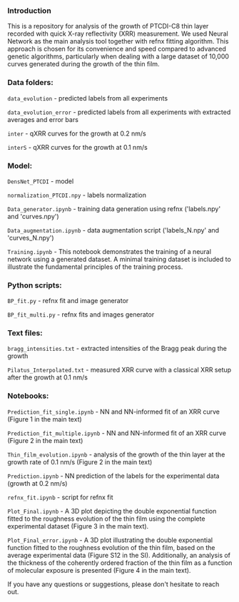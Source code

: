 ### Introduction

This is a repository for analysis of the growth of PTCDI-C8 thin layer recorded with quick X-ray reflectivity (XRR) measurement. We used Neural Network as the main analysis tool together with refnx fitting algorithm. This approach is chosen for its convenience and speed compared to advanced genetic algorithms, particularly when dealing with a large dataset of 10,000 curves generated during the growth of the thin film.

### Data folders:

`data_evolution` - predicted labels from all experiments

`data_evolution_error` - predicted labels from all experiments with extracted averages and error bars

`inter` - qXRR curves for the growth at 0.2 nm/s

`interS` - qXRR curves for the growth at 0.1 nm/s   

### Model:

`DensNet_PTCDI` - model

`normalization_PTCDI.npy` - labels normalization

`Data_generator.ipynb` - training data generation using refnx ('labels.npy' and 'curves.npy')

`Data_augmentation.ipynb` - data augmentation script ('labels_N.npy' and 'curves_N.npy')

`Training.ipynb` - This notebook demonstrates the training of a neural network using a generated dataset. A minimal training dataset is included to illustrate the fundamental principles of the training process.

### Python scripts:

`BP_fit.py` - refnx fit and image generator

`BP_fit_multi.py` - refnx fits and images generator

### Text files:

`bragg_intensities.txt` - extracted intensities of the Bragg peak during the growth

`Pilatus_Interpolated.txt` - measured XRR curve with a classical XRR setup after the growth at 0.1 nm/s

### Notebooks:

`Prediction_fit_single.ipynb` - NN and NN-informed fit of an XRR curve (Figure 1 in the main text)

`Prediction_fit_multiple.ipynb` - NN and NN-informed fit of an XRR curve (Figure 2 in the main text)

`Thin_film_evolution.ipynb` - analysis of the growth of the thin layer at the growth rate of 0.1 nm/s (Figure 2 in the main text)

`Prediction.ipynb` - NN prediction of the labels for the experimental data (growth at 0.2 nm/s)

`refnx_fit.ipynb` - script for refnx fit

`Plot_Final.ipynb` - A 3D plot depicting the double exponential function fitted to the roughness evolution of the thin film using the complete experimental dataset (Figure 3 in the main text).

`Plot_Final_error.ipynb` - A 3D plot illustrating the double exponential function fitted to the roughness evolution of the thin film, based on the average experimental data (Figure S12 in the SI). Additionally, an analysis of the thickness of the coherently ordered fraction of the thin film as a function of molecular exposure is presented (Figure 4 in the main text).


If you have any questions or suggestions, please don't hesitate to reach out.




